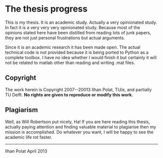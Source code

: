 # The thesis progress

This is my thesis. It is an academic study. Actually a very opinionated study.
In fact it is a very very very opinionated study. Because most of the opinions 
stated here have been distilled from reading lots of junk papers, they are not 
just personal frustrations but actual arguments.

Since it is an academic research it has been made open. The actual technical code 
is not provided because it is being ported to Python as a complete toolbox. I have 
no idea whether I would finish it but certainly it will not be related to matlab 
other than reading and writing .mat files.

## Copyright

The work herein is Copyright 2007--20013 Ilhan Polat, TU/e, and partially TU Delft.
**No rights are given to reproduce or modify this work.**

## Plagiarism

Well, as Will Robertson put nicely, Ha! If you are here reading this thesis, actually
paying attention and finding valuable material to plagiarise then my mission is
accomplished. Do whatever you want, I will be happy to see the academic life rot faster.


-----
 
Ilhan Polat
April 2013